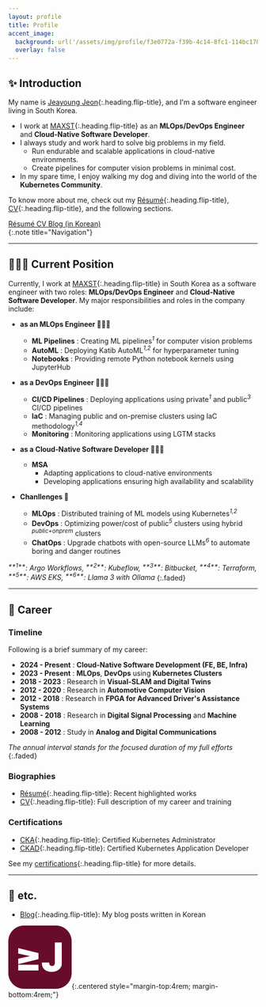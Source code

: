 ```yaml
---
layout: profile
title: Profile
accent_image: 
  background: url('/assets/img/profile/f3e0772a-f39b-4c14-8fc1-114bc1780d10.jpg') center/cover
  overlay: false
---
```



## ✨ Introduction

My name is [Jeayoung Jeon]{:.heading.flip-title}, and I'm a software engineer living in South Korea.

- I work at [MAXST]{:.heading.flip-title} as an **MLOps/DevOps Engineer** and **Cloud-Native Software Developer**.
- I always study and work hard to solve big problems in my field.
    - Run endurable and scalable applications in cloud-native environments.
    - Create pipelines for computer vision problems in minimal cost.
- In my spare time, I enjoy walking my dog and diving into the world of the **Kubernetes Community**.

To know more about me, check out my [Résumé]{:.heading.flip-title}, [CV]{:.heading.flip-title}, and the following sections.

<div class="screen-only">
  <a href="/profile/resume" class="btn btn-sm btn-primary mt1">
    <small class="icon-briefcase"></small>
    Résumé
  </a>
  <a href="/profile/cv" class="btn btn-sm btn-primary mt1">
    <small class="icon-scholar"></small>
    CV
  </a>
  <a href="https://blog.jyje.online" class="btn btn-sm btn-primary mt1">
    <small class="icon-bubble"></small>
    Blog (in Korean)
  </a>
</div>
{:.note title="Navigation"}

---

## 🧑🏼‍🔧 Current Position

Currently, I work at [MAXST]{:.heading.flip-title} in South Korea as a software engineer with two roles: **MLOps/DevOps Engineer** and **Cloud-Native Software Developer**. My major responsibilities and roles in the company include:

- **as an MLOps Engineer 👨🏼‍🔬**
    - <span class="emph btn-inline btn-primary">**ML Pipelines**</span> : Creating ML pipelines<sup>*1*</sup> for computer vision problems
    - <span class="emph btn-inline btn-primary">**AutoML**</span> : Deploying Katib AutoML<sup>*1,2*</sup> for hyperparameter tuning
    - <span class="emph btn-inline btn-primary">**Notebooks**</span> : Providing remote Python notebook kernels using JupyterHub

- **as a DevOps Engineer 🧑🏼‍🔧**
    - <span class="emph btn-inline btn-primary">**CI/CD Pipelines**</span> : Deploying applications using private<sup>*1*</sup> and public<sup>*3*</sup> CI/CD pipelines
    - <span class="emph btn-inline btn-primary">**IaC**</span> : Managing public and on-premise clusters using IaC methodology<sup>*1,4*</sup>
    - <span class="emph btn-inline btn-primary">**Monitoring**</span> : Monitoring applications using LGTM stacks

- **as a Cloud-Native Software Developer 🧑🏼‍💻**
    - <span class="emph btn-inline btn-primary">**MSA**</span>
        - Adapting applications to cloud-native environments
        - Developing applications ensuring high availability and scalability

- **Chanllenges 🧐**
    - <span class="emph btn-inline btn-primary">**MLOps**</span> : Distributed training of ML models using Kubernetes<sup>*1,2*</sup>
    - <span class="emph btn-inline btn-primary">**DevOps**</span> : Optimizing power/cost of public<sup>*5*</sup> clusters using hybrid <sup>*public+onprem*</sup> clusters
    - <span class="emph btn-inline btn-primary">**ChatOps**</span> : Upgrade chatbots with open-source LLMs<sup>*6*</sup> to automate boring and danger routines

<i>
  <sup>**1**</sup>: Argo Workflows,
  <sup>**2**</sup>: Kubeflow,
  <sup>**3**</sup>: Bitbucket,
  <sup>**4**</sup>: Terraform,
  <sup>**5**</sup>: AWS EKS,
  <sup>**6**</sup>: Llama 3 with Ollama
</i>
{:.faded}

---

## 💼 Career

### Timeline

Following is a brief summary of my career:

- <span class="emph btn-inline btn-primary">**2024 - Present**</span> : **Cloud-Native Software Development (FE, BE, Infra)**
- <span class="emph btn-inline btn-primary">**2023 - Present**</span> : **MLOps**, **DevOps** using **Kubernetes Clusters**
- <span class="emph btn-inline btn-primary">**2018 - 2023**</span> : Research in **Visual-SLAM and Digital Twins**
- <span class="emph btn-inline btn-primary">**2012 - 2020**</span> : Research in **Automotive Computer Vision**
- <span class="emph btn-inline btn-primary">**2012 - 2018**</span> : Research in **FPGA for Advanced Driver's Assistance Systems** 
- <span class="emph btn-inline btn-primary">**2008 - 2018**</span> : Research in **Digital Signal Processing** and **Machine Learning**
- <span class="emph btn-inline btn-primary">**2008 - 2012**</span> : Study in **Analog and Digital Communications**

*The annual interval stands for the focused duration of my full efforts*
{:.faded}

### Biographies

- [Résumé]{:.heading.flip-title}: Recent highlighted works
- [CV]{:.heading.flip-title}: Full description of my career and training

### Certifications

- [CKA](../certifications/cka-certified-kubernetes-administrator){:.heading.flip-title}: Certified Kubernetes Administrator
- [CKAD](../certifications/ckad-certified-kubernetes-application-developer){:.heading.flip-title}: Certified Kubernetes Application Developer

See my [certifications]{:.heading.flip-title} for more details.


---

## 📜 etc.

- [Blog]{:.heading.flip-title}: My blog posts written in Korean

![Logo of this site](../assets/icons/icon-128x128.png){:.centered style="margin-top:4rem; margin-bottom:4rem;"}

[Jeayoung Jeon]: https://www.linkedin.com/in/jyje "LinkedIn Profile"
[Profile]: / "my-profile --verbose"
[Résumé]: resume "my-profile resume"
[Curriculum Vitae]: cv "my-profile cv"
[CV]: cv "my-profile cv"
[Certifications]: ../certifications
[Works]: ../works
[Articles]: ../articles
[Blog]: https://blog.jyje.online "My blog"
[MAXST]: https://www.linkedin.com/company/maxst "LinkedIn profile of MAXST Co., Ltd."

[Mail]: mailto:jyjeon+online@outlook.com?subject=To&nbsp;Jeayoung&nbsp;Jeon